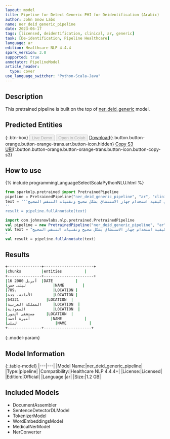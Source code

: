 ```yaml
---
layout: model
title: Pipeline for Detect Generic PHI for Deidentification (Arabic)
author: John Snow Labs
name: ner_deid_generic_pipeline
date: 2023-06-17
tags: [licensed, deidentification, clinical, ar, generic]
task: [De-identification, Pipeline Healthcare]
language: ar
edition: Healthcare NLP 4.4.4
spark_version: 3.0
supported: true
annotator: PipelineModel
article_header:
  type: cover
use_language_switcher: "Python-Scala-Java"
---
```


## Description

This pretrained pipeline is built on the top of [ner_deid_generic](https://nlp.johnsnowlabs.com/2023/05/30/ner_deid_generic_ar.html) model.

## Predicted Entities



{:.btn-box}
<button class="button button-orange" disabled>Live Demo</button>
<button class="button button-orange" disabled>Open in Colab</button>
[Download](https://s3.amazonaws.com/auxdata.johnsnowlabs.com/clinical/models/ner_deid_generic_pipeline_ar_4.4.4_3.0_1686999468015.zip){:.button.button-orange.button-orange-trans.arr.button-icon.hidden}
[Copy S3 URI](s3://auxdata.johnsnowlabs.com/clinical/models/ner_deid_generic_pipeline_ar_4.4.4_3.0_1686999468015.zip){:.button.button-orange.button-orange-trans.button-icon.button-copy-s3}

## How to use

<div class="tabs-box" markdown="1">
{% include programmingLanguageSelectScalaPythonNLU.html %}

```python
from sparknlp.pretrained import PretrainedPipeline
pipeline = PretrainedPipeline("ner_deid_generic_pipeline", "ar", "clinical/models")
text = '''ملاحظات سريرية - مريض الربو. التاريخ: 16 أبريل 2000. اسم المريضة: ليلى حسن. العنوان: شارع المعرفة، مبنى رقم 789، حي الأمانة، جدة. الرمز البريدي: 54321. البلد: المملكة العربية السعودية. اسم المستشفى: مستشفى النور. اسم الطبيب: د. أميرة أحمد. تفاصيل الحالة: المريضة ليلى حسن، البالغة من العمر 35 عامًا، تعاني من مرض الربو المزمن. تشكو من ضيق التنفس والسعال المتكرر والشهيق الشديد. تم تشخيصها بمرض الربو بناءً على تاريخها الطبي واختبارات وظائف الرئة. الخطة: تم وصف مضادات الالتهاب غير الستيرويدية والموسعات القصبية لتحسين التنفس وتقليل التهيج. يجب على المريضة حمل معها جهاز الاستنشاق في حالة حدوث نوبة ربو حادة. يتعين على المريضة تجنب التحسس من العوامل المسببة للربو، مثل الدخان والغبار والحيوانات الأليفة. يجب مراقبة وظائف الرئة بانتظام ومتابعة التعليمات الطبية المتعلقة بمرض الربو. تعليم المريضة بشأن كيفية استخدام جهاز الاستنشاق بشكل صحيح وتقنيات التنفس الصحيح.
''
result = pipeline.fullAnnotate(text)
```
```scala
import com.johnsnowlabs.nlp.pretrained.PretrainedPipeline
val pipeline = new PretrainedPipeline("ner_deid_generic_pipeline", "ar", "clinical/models")
val text = "ملاحظات سريرية - مريض الربو. التاريخ: 16 أبريل 2000. اسم المريضة: ليلى حسن. العنوان: شارع المعرفة، مبنى رقم 789، حي الأمانة، جدة. الرمز البريدي: 54321. البلد: المملكة العربية السعودية. اسم المستشفى: مستشفى النور. اسم الطبيب: د. أميرة أحمد. تفاصيل الحالة: المريضة ليلى حسن، البالغة من العمر 35 عامًا، تعاني من مرض الربو المزمن. تشكو من ضيق التنفس والسعال المتكرر والشهيق الشديد. تم تشخيصها بمرض الربو بناءً على تاريخها الطبي واختبارات وظائف الرئة. الخطة: تم وصف مضادات الالتهاب غير الستيرويدية والموسعات القصبية لتحسين التنفس وتقليل التهيج. يجب على المريضة حمل معها جهاز الاستنشاق في حالة حدوث نوبة ربو حادة. يتعين على المريضة تجنب التحسس من العوامل المسببة للربو، مثل الدخان والغبار والحيوانات الأليفة. يجب مراقبة وظائف الرئة بانتظام ومتابعة التعليمات الطبية المتعلقة بمرض الربو. تعليم المريضة بشأن كيفية استخدام جهاز الاستنشاق بشكل صحيح وتقنيات التنفس الصحيح.
"
val result = pipeline.fullAnnotate(text)
```
</div>



## Results

```bash
+---------------+----------------------+
|chunks         |entities          |
+---------------+----------------------+
|16 أبريل 2000  |DATE          |
|ليلى حسن            |NAME        |
|789،                |LOCATION |
|الأمانة، جدة         |LOCATION |
|54321            |LOCATION  |
|المملكة العربية     |LOCATION  |
|السعودية            |LOCATION  |
|مستشفى النور     |LOCATION  |
|أميرة أحمد         |NAME          |
|ليلى                 |NAME          |
+---------------+---------------------+
```

{:.model-param}
## Model Information

{:.table-model}
|---|---|
|Model Name:|ner_deid_generic_pipeline|
|Type:|pipeline|
|Compatibility:|Healthcare NLP 4.4.4+|
|License:|Licensed|
|Edition:|Official|
|Language:|ar|
|Size:|1.2 GB|

## Included Models

- DocumentAssembler
- SentenceDetectorDLModel
- TokenizerModel
- WordEmbeddingsModel
- MedicalNerModel
- NerConverter